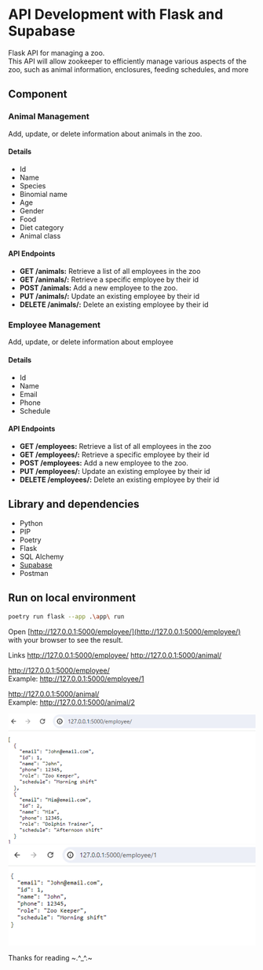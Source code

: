 # API Development with Flask and Supabase   

Flask API for managing a zoo.  
This API will allow zookeeper to efficiently manage various aspects of the zoo, such as animal information, enclosures, feeding schedules, and more

## Component  

### Animal Management   

Add, update, or delete information about animals in the zoo.  

#### Details  

- Id  
- Name
- Species 
- Binomial name
- Age
- Gender
- Food
- Diet category
- Animal class 

#### API Endpoints  
- **GET /animals:** Retrieve a list of all employees in the zoo  
- **GET /animals/<id>:** Retrieve a specific employee by their id
- **POST /animals:** Add a new employee to the zoo. 
- **PUT /animals/<id>:** Update an existing employee by their id
- **DELETE /animals/<id>:** Delete an existing employee by their id

### Employee Management    
Add, update, or delete information about employee  

#### Details
- Id
- Name
- Email
- Phone
- Schedule 

#### API Endpoints
- **GET /employees:** Retrieve a list of all employees in the zoo
- **GET /employees/<id>:** Retrieve a specific employee by their id
- **POST /employees:** Add a new employee to the zoo. 
- **PUT /employees/<id>:** Update an existing employee by their id
- **DELETE /employees/<id>:** Delete an existing employee by their id 


## Library and dependencies  

- Python
- PIP
- Poetry
- Flask
- SQL Alchemy
- [Supabase](https://supabase.com/)
- Postman 



## Run on local environment  


```bash
poetry run flask --app .\app\ run

```

Open [http://127.0.0.1:5000/employee/](http://127.0.0.1:5000/employee/) with your browser to see the result.

Links
http://127.0.0.1:5000/employee/
http://127.0.0.1:5000/animal/

http://127.0.0.1:5000/employee/<id>  
Example:
http://127.0.0.1:5000/employee/1

http://127.0.0.1:5000/animal/<id>  
Example:
http://127.0.0.1:5000/animal/2

![Employee](src/assets/employee.png)  
![Employee ID](src/assets/employee-id.png)  

Thanks for reading ~.^_^.~  
